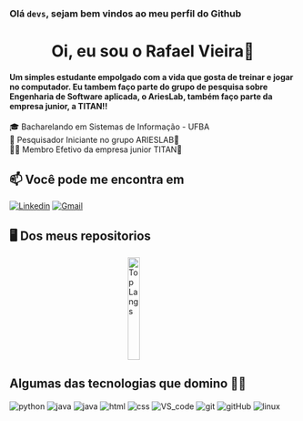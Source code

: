 ### Olá <code>devs</code>, sejam bem vindos ao meu perfil do Github <br />

<h1 align="center">Oi, eu sou o Rafael Vieira👋</h1>

#### Um simples estudante empolgado com a vida que gosta de treinar e jogar no computador. Eu tambem faço parte do grupo de pesquisa sobre Engenharia de Software aplicada, o AriesLab, também faço parte da empresa junior, a TITAN!!

🎓 Bacharelando em Sistemas de Informação - UFBA <br/>
🔎 Pesquisador Iniciante no grupo ARIESLAB🔬 <br/>
👨‍💻 Membro Efetivo da empresa junior TITAN🏢 <br/>

## 📫 Você pode me encontra em

[![Linkedin](https://img.shields.io/badge/-LinkedIn-%230077B5?style=for-the-badge&logo=linkedin&logoColor=white)](https://www.linkedin.com/in/rafael-rocha-832441263/)
[![Gmail](https://img.shields.io/badge/-Gmail-%23333?style=for-the-badge&logo=gmail&logoColor=white)](mailto:mouravieira44@gmail.com)

## 🖥️ Dos meus repositorios

<div style="display: flex; justify-content: center; align-items: center;">
  <a href="https://github.com/viRafael" style="margin: auto;">
    <img width="49%" height="180em" src="https://github-readme-stats.vercel.app/api/top-langs/?username=viRafael&theme=dark&show_icons=true&hide_border=false&layout=compact" alt="Top Langs" />
  </a>
</div>


## Algumas das tecnologias que domino 👨‍💻

<div style="display: inline_block">
  <img align="center" alt="python" src="https://img.shields.io/badge/Python-14354C?style=for-the-badge&logo=python&logoColor=white" />
  <img align="center" alt="java" src="https://img.shields.io/badge/Java-ED8B00?style=for-the-badge&logo=openjdk&logoColor=white" />
  <img align="center" alt="java" src="https://img.shields.io/badge/postgresql-4169e1?style=for-the-badge&logo=postgresql&logoColor=white" />
  <img align="center" alt="html" src="https://img.shields.io/badge/HTML-239120?&style=for-the-badge&logo=css3&logoColor=white" />
  <img align="center" alt="css" src="https://img.shields.io/badge/CSS-239120?&style=for-the-badge&logo=css3&logoColor=white" />
  <img align="center" alt="VS_code" src="https://img.shields.io/badge/Visual_Studio_Code-0078D4?style=for-the-badge&logo=visual%20studio%20code&logoColor=white" />
  <img align="center" alt="git" src="https://img.shields.io/badge/GIT-E44C30?style=for-the-badge&logo=git&logoColor=white" />
  <img align="center" alt="gitHub" src="https://img.shields.io/badge/GitHub-100000?style=for-the-badge&logo=github&logoColor=white" />
  <img align="center" alt="linux" src="https://img.shields.io/badge/Linux-FCC624?style=for-the-badge&logo=linux&logoColor=black" />
</div><br/>
